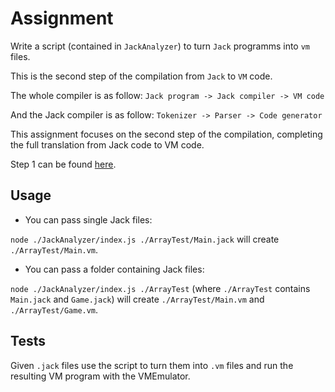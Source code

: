 # Assignment

Write a script (contained in `JackAnalyzer`) to turn `Jack` programms into `vm` files.

This is the second step of the compilation from `Jack` to `VM` code.

The whole compiler is as follow:
`Jack program -> Jack compiler -> VM code`

And the Jack compiler is as follow:
`Tokenizer -> Parser -> Code generator`

This assignment focuses on the second step of the compilation, completing the full translation from Jack code to VM code.

Step 1 can be found [here](../10/README.md).

## Usage

- You can pass single Jack files:

`node ./JackAnalyzer/index.js ./ArrayTest/Main.jack` will create `./ArrayTest/Main.vm`.

- You can pass a folder containing Jack files:

`node ./JackAnalyzer/index.js ./ArrayTest` (where `./ArrayTest` contains `Main.jack` and `Game.jack`) will create `./ArrayTest/Main.vm` and `./ArrayTest/Game.vm`.

## Tests

Given `.jack` files use the script to turn them into `.vm` files and run the resulting VM program with the VMEmulator.

